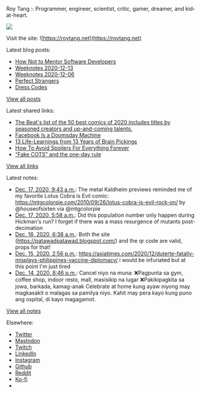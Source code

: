 Roy Tang :: Programmer, engineer, scientist, critic, gamer, dreamer, and kid-at-heart.

![](https://roytang.net/static/img/profile.jpg)

Visit the site: ![https://roytang.net](https://roytang.net)

Latest blog posts:

- [How Not to Mentor Software Developers](https://roytang.net/2020/12/how-not-to-mentor/)
- [Weeknotes 2020-12-13](https://roytang.net/2020/12/weeknotes-2020-12-13/)
- [Weeknotes 2020-12-06](https://roytang.net/2020/12/weeknotes-2020-12-06/)
- [Perfect Strangers](https://roytang.net/2020/12/perfect-strangers/)
- [Dress Codes](https://roytang.net/2020/12/dress-codes/)

[View all posts](https://roytang.net/blog)

Latest shared links:

- [The Beat&#x27;s list of the 50 best comics of 2020 includes titles by seasoned creators and up-and-coming talents.](https://roytang.net/2020/12/the-beats-list-of-the-50-best-comics-of-2020-includes-titles-by-seasoned-creators-and-up-and-coming-/)
- [Facebook Is a Doomsday Machine](https://roytang.net/2020/12/facebook-is-a-doomsday-machine/)
- [13 Life-Learnings from 13 Years of Brain Pickings](https://roytang.net/2020/11/13-life-learnings-from-13-years-of-brain-pickings/)
- [How To Avoid Spoilers For Everything Forever](https://roytang.net/2020/11/how-to-avoid-spoilers-for-everything-forever/)
- [“Fake COTS” and the one-day rule](https://roytang.net/2020/10/fake-cots-and-the-one-day-rule/)

[View all links](https://roytang.net/links)

Latest notes:

- [Dec. 17, 2020, 9:43 a.m.](https://roytang.net/2020/12/1339627168947601408/): The metal Kaldheim previews reminded me of my favorite Lotus Cobra is Evil comic: https://mtgcolorpie.com/2010/09/26/lotus-cobra-is-evil-rock-on/ by @houseofsixten via @mtgcolorpie
- [Dec. 17, 2020, 5:58 a.m.](https://roytang.net/2020/12/gg2qxa4/): Did this population number only happen during Hickman&#x27;s run? I forget if there was a mass resurgence of mutants post-decimation
- [Dec. 16, 2020, 6:38 a.m.](https://roytang.net/2020/12/gfyytvp/): Both the site (https://patawadpatawad.blogspot.com/) and the qr code are valid, props for that!
- [Dec. 15, 2020, 2:56 p.m.](https://roytang.net/2020/12/1338981232621703168/): https://asiatimes.com/2020/12/duterte-fatally-misplays-philippines-vaccine-diplomacy/ i would be infuriated but at this point I&#x27;m just tired
- [Dec. 14, 2020, 8:46 p.m.](https://roytang.net/2020/12/1338707102395584512/): Cancel niyo na muna: ❌Pagpunta sa gym, coffee shop, indoor resto, mall, masisikip na lugar ❌Pakikipagkita sa jowa, barkada, kamag-anak Celebrate at home kung ayaw niyong may magkasakit o malagas sa pamilya niyo. Kahit may pera kayo kung puno ang ospital, di kayo magagamot.

[View all notes](https://roytang.net/notes)

Elsewhere:

- [Twitter](https://twitter.com/roytang)
- [Mastodon](https://mastodon.technology/@roytang)
- [Twitch](https://twitch.tv/twitchyroy)
- [LinkedIn](https://www.linkedin.com/in/roytang)
- [Instagram](https://instagram.com/roytang0400)
- [Github](https://github.com/roytang)
- [Reddit](https://reddit.com/u/hungryroy)
- [Ko-fi](https://ko-fi.com/roytang)
- [](mailto:hello@roytang.net)